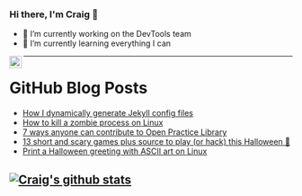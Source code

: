 ### Hi there, I'm Craig 👋

<!--
**CraigTeelFugro/CraigTeelFugro** is a ✨ _special_ ✨ repository because its `README.md` (this file) appears on your GitHub profile.

Here are some ideas to get you started:
-->

- 🔭 I’m currently working on the DevTools team
- 🌱 I’m currently learning everything I can

[<img align="left" alt="Craig Teel | LinkedIn" width="22px" src="https://cdn.jsdelivr.net/npm/simple-icons@v3/icons/linkedin.svg" />][linkedin]

---

# GitHub Blog Posts

<!-- BLOG-POST-LIST:START -->
- [How I dynamically generate Jekyll config files](https://opensource.com/article/21/11/jekyll-config-files)
- [How to kill a zombie process on Linux](https://opensource.com/article/21/10/linux-zombie-process)
- [7 ways anyone can contribute to Open Practice Library](https://opensource.com/article/21/10/open-practice-library)
- [13 short and scary games plus source to play (or hack) this Halloween 🎃](https://github.blog/2021-10-29-thirteen-short-and-scary-games-plus-source-to-play-or-hack-this-halloween/)
- [Print a Halloween greeting with ASCII art on Linux](https://opensource.com/article/21/10/ascii-linux-halloween)
<!-- BLOG-POST-LIST:END -->

## [![Craig's github stats](https://github-readme-stats.vercel.app/api?username=craigteelfugro)](https://github.com/anuraghazra/github-readme-stats)


[linkedin]: https://linkedin.com/in/craig-teel-b8786771
